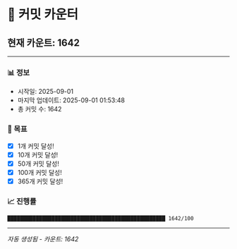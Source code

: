 # 🔢 커밋 카운터

## 현재 카운트: 1642

---

### 📊 정보
- 시작일: 2025-09-01
- 마지막 업데이트: 2025-09-01 01:53:48
- 총 커밋 수: 1642

### 🎯 목표
- [x] 1개 커밋 달성!
- [x] 10개 커밋 달성!
- [x] 50개 커밋 달성!
- [x] 100개 커밋 달성!
- [x] 365개 커밋 달성!

### 📈 진행률
```
██████████████████████████████████████████████████ 1642/100
```

---
*자동 생성됨 - 카운트: 1642*
